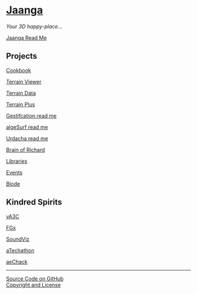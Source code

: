 [Jaanga]( ./index.html 'Woot Woot')
===  
_Your 3D happy-place..._

<p id=rm >
	<a href=JavaScript:displayPage("#readme.md#rm"); >Jaanga Read Me</a>
</p>


## Projects

[Cookbook]( http://jaanga.github.io/cookbook/index.html )

[Terrain Viewer]( http://jaanga.github.io/terrain-viewer/index.html ) 

[Terrain Data]( http://jaanga.github.io/terrain/index.html )  

[Terrain Plus]( http://jaanga.github.io/terrain-plus/index.html ) 

[Gestifcation read me]( http://jaanga.github.io/gestification/index.html )  

[algeSurf read me]( http://jaanga.github.io/algesurf/ )  

[Urdacha read me]( http://jaanga.github.io/urdacha/ )  

[Brain of Richard]( http://jaanga.github.io/brainofrichard/ )

[Libraries]( http://jaanga.github.io/libs/ )

[Events]( http://jaanga.github.io/events/ )

[Blode]( http://jaanga.github.io/blode/ )

## Kindred Spirits

<i class="fa fa-external-link"></i> [vA3C]( http://va3c.github.io/ )  

<i class="fa fa-external-link"></i> [FGx]( http://fgx.github.io/ ) 

<i class="fa fa-external-link"></i> [SoundViz]( http://soundviz.github.io/ )  

<i class="fa fa-external-link"></i> [aTechathon]( http://atechathon.github.io/ )  

<i class="fa fa-external-link"></i> [aeChack]( http://aechack.github.io/ )  
 
<hr>

<i class="fa fa-github"></i> [Source Code on GitHub]( https://github.com/jaanga/jaanga.github.io )  
<i class="fa fa-copy"></i> [Copyright and License]( https://github.com/jaanga/jaanga.github.io/blob/master/jaanga-copyright-and-mit-license.md )

